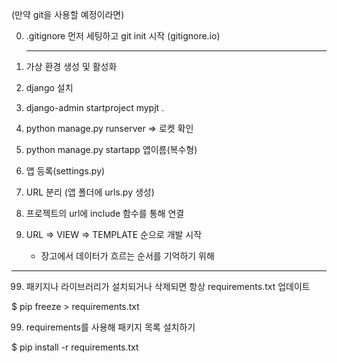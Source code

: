 (만약 git을 사용할 예정이라면)

0. .gitignore 먼저 세팅하고 git init 시작 (gitignore.io)

1. ---

   가상 환경 생성 및  활성화

2. django 설치

3. django-admin startproject mypjt .

4. python manage.py runserver => 로켓 확인

5. python manage.py startapp 앱이름(복수형)

6. 앱 등록(settings.py)

7. URL 분리 (앱 폴더에 urls.py 생성)

8. 프로젝트의 url에 include 함수를 통해 연결

9. URL => VIEW => TEMPLATE 순으로 개발 시작

   - 장고에서 데이터가 흐르는 순서를 기억하기 위해

---

99. 패키지나 라이브러리가 설치되거나 삭제되면 항상 requirements.txt 업데이트

$ pip freeze > requirements.txt



99. requirements를 사용해 패키지 목록 설치하기

$ pip install -r requirements.txt